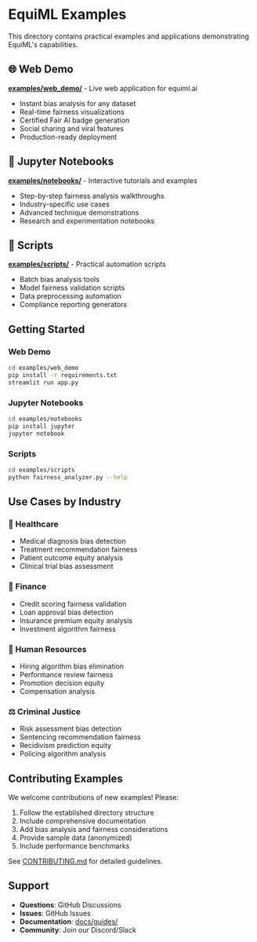 # EquiML Examples

This directory contains practical examples and applications demonstrating EquiML's capabilities.

## 🌐 Web Demo
**[examples/web_demo/](web_demo/)** - Live web application for equiml.ai
- Instant bias analysis for any dataset
- Real-time fairness visualizations
- Certified Fair AI badge generation
- Social sharing and viral features
- Production-ready deployment

## 📓 Jupyter Notebooks
**[examples/notebooks/](notebooks/)** - Interactive tutorials and examples
- Step-by-step fairness analysis walkthroughs
- Industry-specific use cases
- Advanced technique demonstrations
- Research and experimentation notebooks

## 🔧 Scripts
**[examples/scripts/](scripts/)** - Practical automation scripts
- Batch bias analysis tools
- Model fairness validation scripts
- Data preprocessing automation
- Compliance reporting generators

## Getting Started

### Web Demo
```bash
cd examples/web_demo
pip install -r requirements.txt
streamlit run app.py
```

### Jupyter Notebooks
```bash
cd examples/notebooks
pip install jupyter
jupyter notebook
```

### Scripts
```bash
cd examples/scripts
python fairness_analyzer.py --help
```

## Use Cases by Industry

### 🏥 Healthcare
- Medical diagnosis bias detection
- Treatment recommendation fairness
- Patient outcome equity analysis
- Clinical trial bias assessment

### 🏦 Finance
- Credit scoring fairness validation
- Loan approval bias detection
- Insurance premium equity analysis
- Investment algorithm fairness

### 🏢 Human Resources
- Hiring algorithm bias elimination
- Performance review fairness
- Promotion decision equity
- Compensation analysis

### ⚖️ Criminal Justice
- Risk assessment bias detection
- Sentencing recommendation fairness
- Recidivism prediction equity
- Policing algorithm analysis

## Contributing Examples

We welcome contributions of new examples! Please:

1. Follow the established directory structure
2. Include comprehensive documentation
3. Add bias analysis and fairness considerations
4. Provide sample data (anonymized)
5. Include performance benchmarks

See [CONTRIBUTING.md](../CONTRIBUTING.md) for detailed guidelines.

## Support

- **Questions**: GitHub Discussions
- **Issues**: GitHub Issues
- **Documentation**: [docs/guides/](../docs/guides/)
- **Community**: Join our Discord/Slack